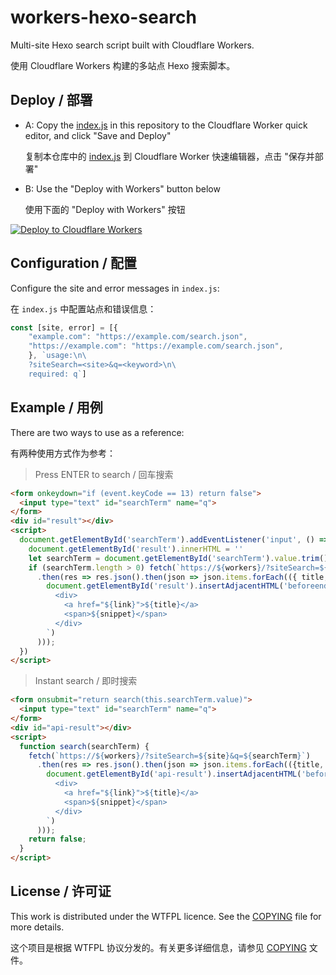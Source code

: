 # workers-hexo-search

Multi-site Hexo search script built with Cloudflare Workers.

使用 Cloudflare Workers 构建的多站点 Hexo 搜索脚本。

## Deploy / 部署

- A: Copy the [index.js](https://github.com/kwaa/workers-hexo-search/blob/master/index.js) in this repository to the Cloudflare Worker quick editor, and click "Save and Deploy"

    复制本仓库中的 [index.js](https://github.com/kwaa/workers-hexo-search/blob/master/index.js) 到 Cloudflare Worker 快速编辑器，点击 "保存并部署"

- B: Use the "Deploy with Workers" button below

    使用下面的 "Deploy with Workers" 按钮

[![Deploy to Cloudflare Workers](https://deploy.workers.cloudflare.com/button)](https://deploy.workers.cloudflare.com/?url=https://github.com/kwaa/workers-hexo-search)

## Configuration / 配置

Configure the site and error messages in ```index.js```:

在 ```index.js``` 中配置站点和错误信息：

```javascript
const [site, error] = [{
    "example.com": "https://example.com/search.json",
    "https://example.com": "https://example.com/search.json",
    }, `usage:\n\
    ?siteSearch=<site>&q=<keyword>\n\
    required: q`]
```

## Example / 用例

There are two ways to use as a reference:

有两种使用方式作为参考：

> Press ENTER to search / 回车搜索

```html
<form onkeydown="if (event.keyCode == 13) return false">
  <input type="text" id="searchTerm" name="q">
</form>
<div id="result"></div>
<script>
  document.getElementById('searchTerm').addEventListener('input', () => {
    document.getElementById('result').innerHTML = ''
    let searchTerm = document.getElementById('searchTerm').value.trim().toLowerCase();
    if (searchTerm.length > 0) fetch(`https://${workers}/?siteSearch=${site}&q=${searchTerm}`)
      .then(res => res.json().then(json => json.items.forEach(({ title, link, snippet }) =>
        document.getElementById('result').insertAdjacentHTML('beforeend', `
          <div>
            <a href="${link}">${title}</a>
            <span>${snippet}</span>
          </div>
        `)
      )));
  })
</script>
```

> Instant search / 即时搜索

```html
<form onsubmit="return search(this.searchTerm.value)">
  <input type="text" id="searchTerm" name="q">
</form>
<div id="api-result"></div>
<script>
  function search(searchTerm) {
    fetch(`https://${workers}/?siteSearch=${site}&q=${searchTerm}`)
      .then(res => res.json().then(json => json.items.forEach(({title, link, snippet}) =>
        document.getElementById('api-result').insertAdjacentHTML('beforeend', `
          <div>
            <a href="${link}">${title}</a>
            <span>${snippet}</span>
          </div>
        `)
      )));
    return false;
  }
</script>
```

## License / 许可证

This work is distributed under the WTFPL licence. See the [COPYING](https://github.com/kwaa/workers-hexo-search/blob/master/COPYING) file for more details.

这个项目是根据 WTFPL 协议分发的。有关更多详细信息，请参见 [COPYING](https://github.com/kwaa/workers-hexo-search/blob/master/COPYING) 文件。
